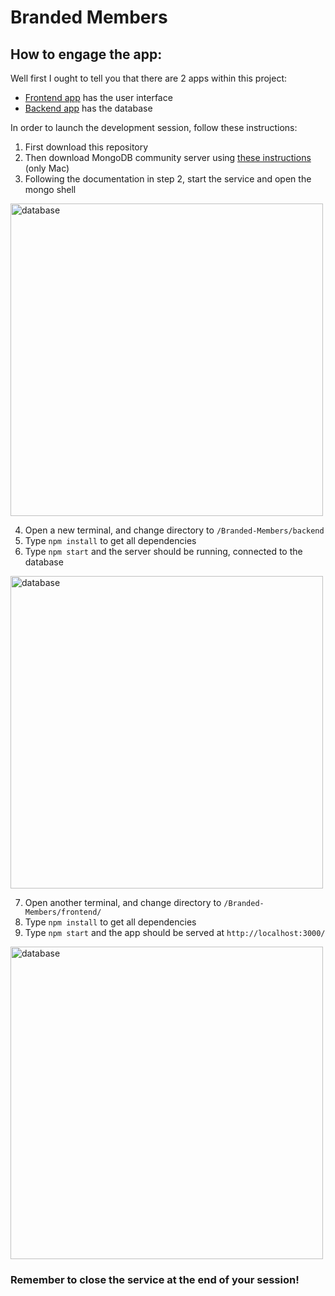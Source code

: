 # Branded Members


## How to engage the app:

Well first I ought to tell you that there are 2 apps within this project:

- [Frontend app](https://github.com/belferink1996/Branded-Members/tree/main/frontend) has the user interface
- [Backend app](https://github.com/belferink1996/Branded-Members/tree/main/backend) has the database

In order to launch the development session, follow these instructions:

1. First download this repository
2. Then download MongoDB community server using [these instructions](https://github.com/belferink1996/Branded-Members/tree/main/backend#readme) (only Mac)
3. Following the documentation in step 2, start the service and open the mongo shell

<img src='./img/database_shell.png' alt='database' width='500' />

4. Open a new terminal, and change directory to `/Branded-Members/backend`
5. Type `npm install` to get all dependencies
6. Type `npm start` and the server should be running, connected to the database

<img src='./img/backend_terminal.png' alt='database' width='500' />

7. Open another terminal, and change directory to `/Branded-Members/frontend/`
8. Type `npm install` to get all dependencies
9. Type `npm start` and the app should be served at `http://localhost:3000/`

<img src='./img/frontend_terminal.png' alt='database' width='500' />

### Remember to close the service at the end of your session!
